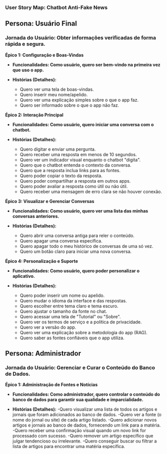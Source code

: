 ### **User Story Map: Chatbot Anti-Fake News**


## **Persona: Usuário Final**
### **Jornada do Usuário: Obter informações verificadas de forma rápida e segura.**

**Épico 1: Configuração e Boas-Vindas**

- **Funcionalidades: Como usuário, quero ser bem-vindo na primeira vez que uso o app.**

- **Histórias (Detalhes):**
	- Quero ver uma tela de boas-vindas.
	- Quero inserir meu nome/apelido.
	- Quero ver uma explicação simples sobre o que o app faz.
	- Quero ser informado sobre o que o app não faz.

**Épico 2: Interação Principal**

- **Funcionalidades: Como usuário, quero iniciar uma conversa com o chatbot.**

- **Histórias (Detalhes):**
	- Quero digitar e enviar uma pergunta.
	- Quero receber uma resposta em menos de 10 segundos.
	- Quero ver um indicador visual enquanto o chatbot "digita".
	- Quero que o chatbot entenda o contexto da conversa.
	- Quero que a resposta inclua links para as fontes.
	- Quero poder copiar o texto da resposta.
	- Quero poder compartilhar a resposta em outros apps.
	- Quero poder avaliar a resposta como útil ou não útil.
	- Quero receber uma mensagem de erro clara se não houver conexão.

**Épico 3: Visualizar e Gerenciar Conversas**

- **Funcionalidades: Como usuário, quero ver uma lista das minhas conversas anteriores.**

- **Histórias (Detalhes):**
	- Quero abrir uma conversa antiga para reler o conteúdo.
	- Quero apagar uma conversa específica.
	- Quero apagar todo o meu histórico de conversas de uma só vez.
	- Quero um botão claro para iniciar uma nova conversa.

**Épico 4: Personalização e Suporte**

- **Funcionalidades: Como usuário, quero poder personalizar o aplicativo.**

- **Histórias (Detalhes):**
	- Quero poder inserir um nome ou apelido.
	- Quero mudar o idioma da interface e das respostas.
	- Quero escolher entre tema claro e tema escuro.
	- Quero ajustar o tamanho da fonte no chat.
	- Quero acessar uma tela de "Tutorial" ou "Sobre".
	- Quero ver os termos de serviço e a política de privacidade.
	- Quero ver a versão do app.
	- Quero ver uma explicação sobre a metodologia do app (RAG).
	- Quero saber as fontes confiáveis que o app utiliza.


## **Persona: Administrador**
### **Jornada do Usuário: Gerenciar e Curar o Conteúdo do Banco de Dados.**

**Épico 1: Administração de Fontes e Notícias**

- **Funcionalidades: Como administrador, quero controlar o conteúdo do banco de dados para garantir sua qualidade e imparcialidade.**

- **Histórias (Detalhes):**
	-Quero visualizar uma lista de todos os artigos e jornais que foram adicionados ao banco de dados.
	-Quero ver a fonte (o nome do jornal ou site) de cada artigo listado.
	-Quero adicionar novos artigos e jornais ao banco de dados, fornecendo um link para a matéria.
	-Quero receber uma confirmação visual quando um novo link for processado com sucesso.
	-Quero remover um artigo específico que julgar tendencioso ou irrelevante.
	-Quero conseguir buscar ou filtrar a lista de artigos para encontrar uma matéria específica.











